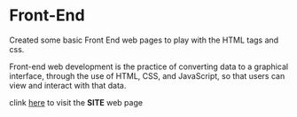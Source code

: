 # Front-End
Created some basic Front End web pages to play with the HTML tags and css.

Front-end web development is the practice of converting data to a graphical interface, through the use of HTML, CSS, and JavaScript, so that users can view and interact with that data.

clink [here](https://umeedchandel.github.io/front-end/SITE/) to visit the **SITE** web page

